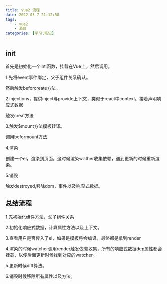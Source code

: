 ```yaml
---
title: vue2 流程
date: 2022-03-7 21:12:58
tags:
    - vue2
    - 源码
categories: [学习,笔记]
---
```


## init

首先是初始化一个inti函数，挂载在Vue上，然后调用。
<!-- more -->

1.先将event事件绑定，父子组件关系确认。

然后触发beforcreate方法。

2.injections，提供inject与provide上下文，类似于react中context。接着声明响应式数据

触发creat方法

3.触发$mount方法模板转译。

调用beformount方法

4.渲染

创建一个el，渲染到页面。这时候渲染wather收集依赖，遇到更新的时候重新渲染。

5.销毁

触发destroyed,移除dom，事件以及响应式数据。


## 总结流程

1.先初始化组件方法，父子组件关系

2.初始化响应式数据，计算属性方法以及上下文。

3.查看用户是否传入了el，如果是模板将会编译，最终都是拿到render

4.渲染的时候watcher调用render触发依赖收集，所有的响应式数据dep属性都会挂载，以便后面更新时候找到对应的watcher。

5.更新时候diff算法。

6.销毁时候移除所有属性以及方法。